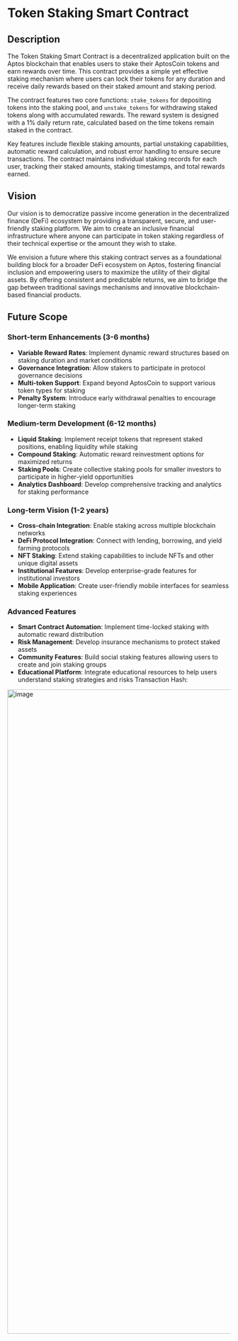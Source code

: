 # Token Staking Smart Contract

## Description

The Token Staking Smart Contract is a decentralized application built on the Aptos blockchain that enables users to stake their AptosCoin tokens and earn rewards over time. This contract provides a simple yet effective staking mechanism where users can lock their tokens for any duration and receive daily rewards based on their staked amount and staking period.

The contract features two core functions: `stake_tokens` for depositing tokens into the staking pool, and `unstake_tokens` for withdrawing staked tokens along with accumulated rewards. The reward system is designed with a 1% daily return rate, calculated based on the time tokens remain staked in the contract.

Key features include flexible staking amounts, partial unstaking capabilities, automatic reward calculation, and robust error handling to ensure secure transactions. The contract maintains individual staking records for each user, tracking their staked amounts, staking timestamps, and total rewards earned.

## Vision

Our vision is to democratize passive income generation in the decentralized finance (DeFi) ecosystem by providing a transparent, secure, and user-friendly staking platform. We aim to create an inclusive financial infrastructure where anyone can participate in token staking regardless of their technical expertise or the amount they wish to stake.

We envision a future where this staking contract serves as a foundational building block for a broader DeFi ecosystem on Aptos, fostering financial inclusion and empowering users to maximize the utility of their digital assets. By offering consistent and predictable returns, we aim to bridge the gap between traditional savings mechanisms and innovative blockchain-based financial products.

## Future Scope

### Short-term Enhancements (3-6 months)
- **Variable Reward Rates**: Implement dynamic reward structures based on staking duration and market conditions
- **Governance Integration**: Allow stakers to participate in protocol governance decisions
- **Multi-token Support**: Expand beyond AptosCoin to support various token types for staking
- **Penalty System**: Introduce early withdrawal penalties to encourage longer-term staking

### Medium-term Development (6-12 months)
- **Liquid Staking**: Implement receipt tokens that represent staked positions, enabling liquidity while staking
- **Compound Staking**: Automatic reward reinvestment options for maximized returns
- **Staking Pools**: Create collective staking pools for smaller investors to participate in higher-yield opportunities
- **Analytics Dashboard**: Develop comprehensive tracking and analytics for staking performance

### Long-term Vision (1-2 years)
- **Cross-chain Integration**: Enable staking across multiple blockchain networks
- **DeFi Protocol Integration**: Connect with lending, borrowing, and yield farming protocols
- **NFT Staking**: Extend staking capabilities to include NFTs and other unique digital assets
- **Institutional Features**: Develop enterprise-grade features for institutional investors
- **Mobile Application**: Create user-friendly mobile interfaces for seamless staking experiences

### Advanced Features
- **Smart Contract Automation**: Implement time-locked staking with automatic reward distribution
- **Risk Management**: Develop insurance mechanisms to protect staked assets
- **Community Features**: Build social staking features allowing users to create and join staking groups
- **Educational Platform**: Integrate educational resources to help users understand staking strategies and risks
Transaction Hash: 
<img width="2555" height="1455" alt="image" src="https://github.com/user-attachments/assets/cd6a739d-b281-42b0-a11b-250ea8ec7d20" />
